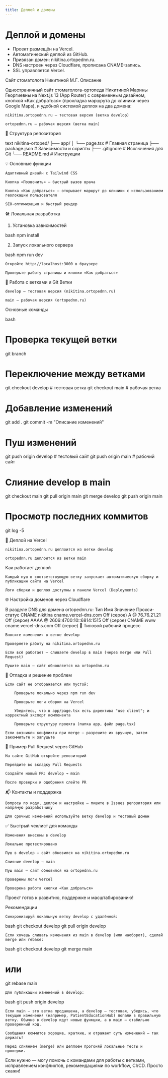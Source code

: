 ```yaml
---
title: Деплой и домены
---
```


# Деплой и домены

- Проект размещён на Vercel.
- Автоматический деплой из GitHub.
- Привязан домен: nikitina.ortopednn.ru.
- DNS настроен через Cloudflare, прописана CNAME-запись.
- SSL управляется Vercel.

Сайт стоматолога Никитиной М.Г.
Описание

Одностраничный сайт стоматолога-ортопеда Никитиной Марины Георгиевны на Next.js 13 (App Router) с современным дизайном, кнопкой «Как добраться» (прокладка маршрута до клиники через Google Maps), и удобной системой деплоя на два домена:

    nikitina.ortopednn.ru — тестовая версия (ветка develop)

    ortopednn.ru — рабочая версия (ветка main)

📁 Структура репозитория

text
nikitina-ortoped/
├── app/
│   └── page.tsx         # Главная страница
├── package.json         # Зависимости и скрипты
├── .gitignore           # Исключения для Git
└── README.md            # Инструкции

💡 Основные функции

    Адаптивный дизайн с Tailwind CSS

    Кнопка «Позвонить» — быстрый вызов врача

    Кнопка «Как добраться» — открывает маршрут до клиники с использованием геолокации пользователя

    SEO-оптимизация и быстрый рендер

🛠️ Локальная разработка
1. Установка зависимостей

bash
npm install

2. Запуск локального сервера

bash
npm run dev

    Откройте http://localhost:3000 в браузере

    Проверьте работу страницы и кнопки «Как добраться»

🌳 Работа с ветками и Git
Ветки

    develop — тестовая версия (nikitina.ortopednn.ru)

    main — рабочая версия (ortopednn.ru)

Основные команды

bash
# Проверка текущей ветки
git branch

# Переключение между ветками
git checkout develop   # тестовая ветка
git checkout main      # рабочая ветка

# Добавление изменений
git add .
git commit -m "Описание изменений"

# Пуш изменений
git push origin develop   # тестовый сайт
git push origin main      # рабочий сайт

# Слияние develop в main
git checkout main
git pull origin main
git merge develop
git push origin main

# Просмотр последних коммитов
git log -5

🚢 Деплой на Vercel

    nikitina.ortopednn.ru деплоится из ветки develop

    ortopednn.ru деплоится из ветки main

Как работает деплой

    Каждый пуш в соответствующую ветку запускает автоматическую сборку и публикацию сайта на Vercel

    Логи сборки и деплоя доступны в панели Vercel (Deployments)

🌐 Настройка доменов через Cloudflare

В разделе DNS для домена ortopednn.ru:
Тип	Имя	Значение	Прокси-статус
CNAME	nikitina	cname.vercel-dns.com	Off (серое)
A	@	76.76.21.21	Off (серое)
AAAA	@	2606:4700:10::6814:1515	Off (серое)
CNAME	www	cname.vercel-dns.com	Off (серое)
🔄 Типовой рабочий процесс

    Вносите изменения в ветке develop

    Проверяете работу на nikitina.ortopednn.ru

    Если всё работает — сливаете develop в main (через merge или Pull Request)

    Пушите main — сайт обновляется на ortopednn.ru

🐞 Отладка и решение проблем

    Если сайт не отображается или пустой:

        Проверьте локально через npm run dev

        Проверьте логи сборки на Vercel

        Убедитесь, что в app/page.tsx есть директива "use client"; и корректный экспорт компонента

        Проверьте структуру проекта (папка app, файл page.tsx)

    Если возникли конфликты при merge — разрешите их вручную, затем закоммитьте и запушьте

🔗 Пример Pull Request через GitHub

    На сайте GitHub откройте репозиторий

    Перейдите во вкладку Pull Requests

    Создайте новый PR: develop → main

    После проверки и одобрения слейте PR

📬 Контакты и поддержка

    Вопросы по коду, деплою и настройке — пишите в Issues репозитория или напрямую разработчику

    Для срочных изменений используйте ветку develop и тестовый домен

✅ Быстрый чеклист для команды

    Изменения внесены в develop

    Локально протестировано

    Пуш в develop — сайт обновился на nikitina.ortopednn.ru

    Слияние develop → main

    Пуш main — сайт обновился на ortopednn.ru

    Проверены логи Vercel

    Проверена работа кнопки «Как добраться»

Проект готов к развитию, поддержке и масштабированию!

Рекомендации

    Синхронизируй локальную ветку develop с удалённой:

bash
git checkout develop
git pull origin develop

    Если хочешь сливать изменения из main в develop (или наоборот), сделай merge или rebase:

bash
git checkout develop
git merge main
# или
git rebase main

    Для публикации изменений в develop:

bash
git push origin develop

    Если main — это ветка продакшена, а develop — тестовая, убедись, что текущие изменения (например, PatientEducationHub) попали в правильную ветку. Обычно в develop идут новые функции, а в main — стабильно проверенный код.

    Сообщения коммитов хорошие, краткие, и отражают суть изменений — так держать!

    Перед слиянием (merge) или деплоем прогоняй локальные тесты и проверки.

Если нужно — могу помочь с командами для работы с ветками, исправлением конфликтов, рекомендациями по workflow, CI/CD. Просто скажи!



